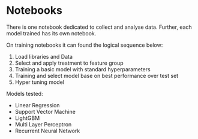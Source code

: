# Notebooks

There is one notebook dedicated to collect and analyse data. Further, each model trained has its own notebook.

On training notebooks it can found the logical sequence below:
1. Load libraries and Data
2. Select and apply treatment to feature group
3. Training a basic model with standard hyperparameters
4. Training and select model base on best performance over test set
5. Hyper tuning model

Models tested:
- Linear Regression 
- Support Vector Machine
- LightGBM
- Multi Layer Perceptron
- Recurrent Neural Network
